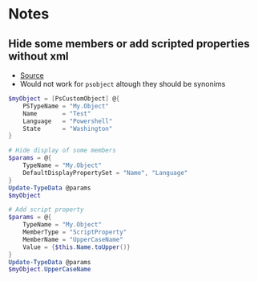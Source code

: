 # Notes

## Hide some members or add scripted properties without xml

- [Source](https://powershellexplained.com/2016-10-28-powershell-everything-you-wanted-to-know-about-pscustomobject/)
- Would not work for `psobject` altough they should be synonims

```ps1
$myObject = [PsCustomObject] @{
    PSTypeName = "My.Object"
    Name       = "Test"
    Language   = "Powershell"
    State      = "Washington"
}

# Hide display of some members
$params = @{
    TypeName = "My.Object"
    DefaultDisplayPropertySet = "Name", "Language"
}
Update-TypeData @params
$myObject

# Add script property
$params = @{
    TypeName = "My.Object"
    MemberType = "ScriptProperty"
    MemberName = "UpperCaseName"
    Value = {$this.Name.toUpper()}
}
Update-TypeData @params
$myObject.UpperCaseName
```
